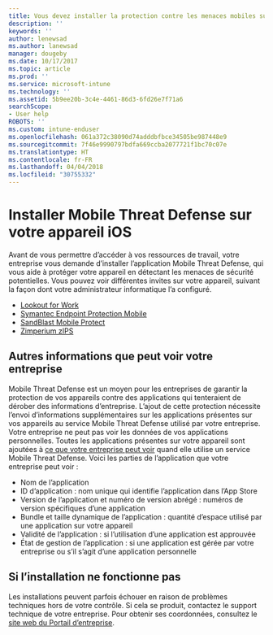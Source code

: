 ```yaml
---
title: Vous devez installer la protection contre les menaces mobiles sur votre appareil iOS | Microsoft Docs
description: ''
keywords: ''
author: lenewsad
ms.author: lanewsad
manager: dougeby
ms.date: 10/17/2017
ms.topic: article
ms.prod: ''
ms.service: microsoft-intune
ms.technology: ''
ms.assetid: 5b9ee20b-3c4e-4461-86d3-6fd26e7f71a6
searchScope:
- User help
ROBOTS: ''
ms.custom: intune-enduser
ms.openlocfilehash: 061a372c38090d74adddbfbce34505be987448e9
ms.sourcegitcommit: 7f46e9990797bdfa669ccba2077721f1bc70c07e
ms.translationtype: HT
ms.contentlocale: fr-FR
ms.lasthandoff: 04/04/2018
ms.locfileid: "30755332"
---
```

# <a name="install-mobile-threat-defense-on-your-ios-device"></a>Installer Mobile Threat Defense sur votre appareil iOS


Avant de vous permettre d’accéder à vos ressources de travail, votre entreprise vous demande d’installer l’application Mobile Threat Defense, qui vous aide à protéger votre appareil en détectant les menaces de sécurité potentielles. Vous pouvez voir différentes invites sur votre appareil, suivant la façon dont votre administrateur informatique l’a configuré.


* [Lookout for Work](you-are-prompted-to-install-lookout-for-work-ios.md)
* [Symantec Endpoint Protection Mobile](you-are-prompted-to-install-skycure-ios.md)
* [SandBlast Mobile Protect](you-are-prompted-to-install-sandblast-ios.md)
* [Zimperium zIPS](you-are-prompted-to-install-zips-ios.md)

## <a name="additional-information-your-company-can-see"></a>Autres informations que peut voir votre entreprise

Mobile Threat Defense est un moyen pour les entreprises de garantir la protection de vos appareils contre des applications qui tenteraient de dérober des informations d’entreprise. L’ajout de cette protection nécessite l’envoi d’informations supplémentaires sur les applications présentes sur vos appareils au service Mobile Threat Defense utilisé par votre entreprise. Votre entreprise ne peut pas voir les données de vos applications personnelles. Toutes les applications présentes sur votre appareil sont ajoutées à [ce que votre entreprise peut voir](what-info-can-your-company-see-when-you-enroll-your-device-in-intune.md) quand elle utilise un service Mobile Threat Defense. Voici les parties de l’application que votre entreprise peut voir :

*   Nom de l’application
* ID d’application : nom unique qui identifie l’application dans l’App Store
*   Version de l’application et numéro de version abrégé : numéros de version spécifiques d’une application
* Bundle et taille dynamique de l’application : quantité d’espace utilisé par une application sur votre appareil
* Validité de l’application : si l’utilisation d’une application est approuvée
*   État de gestion de l’application : si une application est gérée par votre entreprise ou s’il s’agit d’une application personnelle

## <a name="if-the-installation-doesnt-work"></a>Si l’installation ne fonctionne pas

Les installations peuvent parfois échouer en raison de problèmes techniques hors de votre contrôle. Si cela se produit, contactez le support technique de votre entreprise. Pour obtenir ses coordonnées, consultez le [site web du Portail d’entreprise](https://portal.manage.microsoft.com#HelpDeskDialog).
